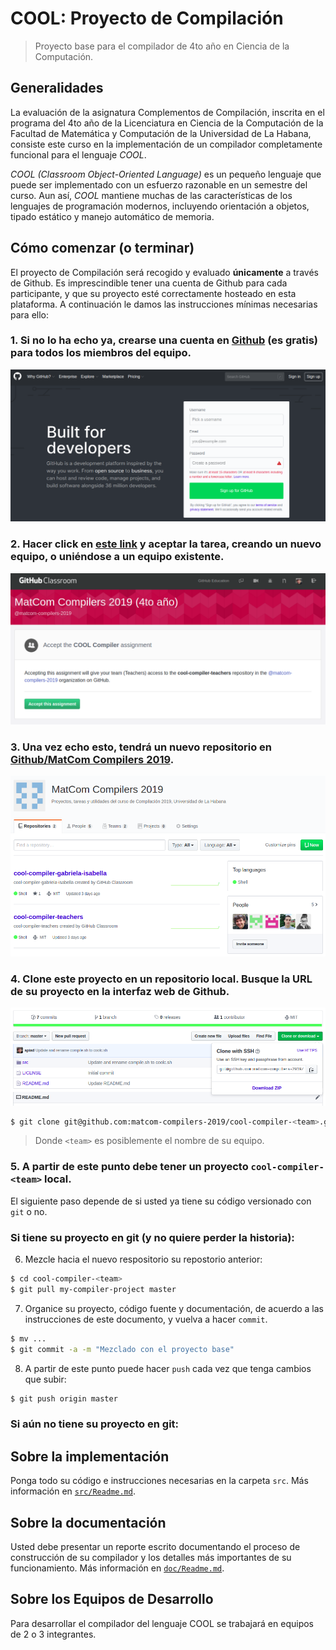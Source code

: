 # COOL: Proyecto de Compilación

> Proyecto base para el compilador de 4to año en Ciencia de la Computación.

## Generalidades

La evaluación de la asignatura Complementos de Compilación, inscrita en el programa del 4to año de la Licenciatura en Ciencia de la Computación de la Facultad de Matemática y Computación de la
Universidad de La Habana, consiste este curso en la implementación de un compilador completamente
funcional para el lenguaje _COOL_.

_COOL (Classroom Object-Oriented Language)_ es un pequeño lenguaje que puede ser implementado con un esfuerzo razonable en un semestre del curso. Aun así, _COOL_ mantiene muchas de las características de los lenguajes de programación modernos, incluyendo orientación a objetos, tipado estático y manejo automático de memoria.

## Cómo comenzar (o terminar)

El proyecto de Compilación será recogido y evaluado **únicamente** a través de Github. Es imprescindible tener una cuenta de Github para cada participante, y que su proyecto esté correctamente hosteado en esta plataforma. A continuación le damos las instrucciones mínimas necesarias para ello:

### 1. Si no lo ha echo ya, crearse una cuenta en [Github](https://github.com) (es gratis) para todos los miembros del equipo.

![](img/img1.png)

### 2. Hacer click en [este link](https://classroom.github.com/g/QrlsVQA4) y aceptar la tarea, creando un nuevo equipo, o uniéndose a un equipo existente.

![](img/img2.png)

### 3. Una vez echo esto, tendrá un nuevo repositorio en [Github/MatCom Compilers 2019](https://github.com/matcom-compilers-2019).

![](img/img3.png)

### 4. Clone este proyecto en un repositorio local. Busque la URL de su proyecto en la interfaz web de Github.

![](img/img4.png)

```bash
$ git clone git@github.com:matcom-compilers-2019/cool-compiler-<team>.git
```

> Donde `<team>` es posiblemente el nombre de su equipo.

### 5. A partir de este punto debe tener un proyecto `cool-compiler-<team>` local.

El siguiente paso depende de si usted ya tiene su código versionado con `git` o no.

### Si tiene su proyecto en git (y no quiere perder la historia):

6. Mezcle hacia el nuevo respositorio su repostorio anterior:

```bash
$ cd cool-compiler-<team>
$ git pull my-compiler-project master
```

7. Organice su proyecto, código fuente y documentación, de acuerdo a las instrucciones de este documento, y vuelva a hacer `commit`.

```bash
$ mv ...
$ git commit -a -m "Mezclado con el proyecto base"
```

8. A partir de este punto puede hacer `push` cada vez que tenga cambios que subir:

```bash
$ git push origin master
```

### Si aún no tiene su proyecto en git:



## Sobre la implementación

Ponga todo su código e instrucciones necesarias en la carpeta `src`. Más información en [`src/Readme.md`](src/Readme.md).

## Sobre la documentación

Usted debe presentar un reporte escrito documentando el proceso de construcción de su compilador y los detalles más importantes de su funcionamiento. Más información en [`doc/Readme.md`](doc/Readme.md).

## Sobre los Equipos de Desarrollo

Para desarrollar el compilador del lenguaje COOL se trabajará en equipos de 2 o 3 integrantes.
